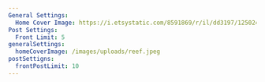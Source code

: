```yaml
---
General Settings:
  Home Cover Image: https://i.etsystatic.com/8591869/r/il/dd3197/1250243095/il_1588xN.1250243095_add0.jpg
Post Settings:
  Front Limit: 5
generalSettings:
  homeCoverImage: /images/uploads/reef.jpeg
postSettigns:
  frontPostLimit: 10
---
```

